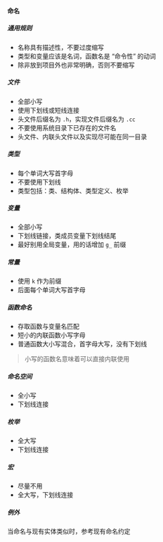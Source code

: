 #### 命名

##### 通用规则

+ 名称具有描述性，不要过度缩写
+ 类型和变量应该是名词，函数名是 “命令性” 的动词
+ 除非放到项目外也非常明确，否则不要缩写

##### 文件

+ 全部小写
+ 使用下划线或短线连接
+ 头文件后缀名为 `.h`，实现文件后缀名为 `.cc`
+ 不要使用系统目录下已存在的文件名
+ 头文件、内联头文件以及实现尽可能在同一目录

##### 类型

+ 每个单词大写首字母
+ 不要使用下划线
+ 类型包括：类、结构体、类型定义、枚举

##### 变量

+ 全部小写
+ 下划线链接，类成员变量下划线结尾
+ 最好别用全局变量，用的话增加 `g_` 前缀

##### 常量

+ 使用 `k` 作为前缀
+ 后面每个单词大写首字母

##### 函数命名

+ 存取函数与变量名匹配
+ 短小的内联函数小写字母
+ 普通函数大小写混合，首字母大写，没有下划线

> 小写的函数名意味着可以直接内联使用

##### 命名空间

+ 全小写
+ 下划线连接

##### 枚举

+ 全大写
+ 下划线连接

##### 宏

+ 尽量不用
+ 全大写，下划线连接

##### 例外

当命名与现有实体类似时，参考现有命名约定

